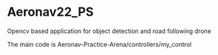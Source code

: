 # Aeronav22_PS
Opencv based application for object detection and road following drone

The main code is Aeronav-Practice-Arena/controllers/my_control

